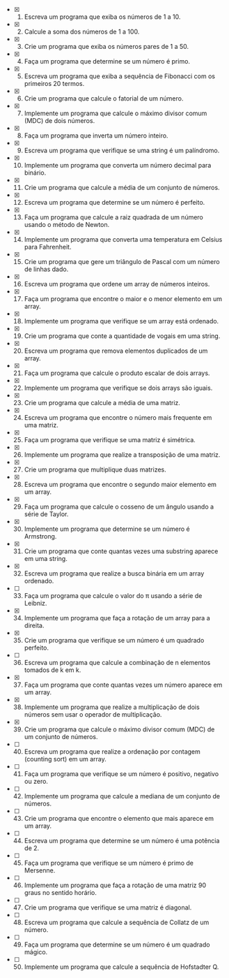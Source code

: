 - [x] 1. Escreva um programa que exiba os números de 1 a 10.

- [x] 2. Calcule a soma dos números de 1 a 100.

- [x] 3. Crie um programa que exiba os números pares de 1 a 50.

- [x] 4. Faça um programa que determine se um número é primo.

- [x] 5. Escreva um programa que exiba a sequência de Fibonacci com os primeiros 20 termos.

- [x] 6. Crie um programa que calcule o fatorial de um número.

- [x] 7. Implemente um programa que calcule o máximo divisor comum (MDC) de dois números.

- [x] 8. Faça um programa que inverta um número inteiro.

- [x] 9. Escreva um programa que verifique se uma string é um palíndromo.

- [x] 10. Implemente um programa que converta um número decimal para binário.

- [x] 11. Crie um programa que calcule a média de um conjunto de números.

- [x] 12. Escreva um programa que determine se um número é perfeito.

- [x] 13. Faça um programa que calcule a raiz quadrada de um número usando o método de Newton.

- [x] 14. Implemente um programa que converta uma temperatura em Celsius para Fahrenheit.

- [x] 15. Crie um programa que gere um triângulo de Pascal com um número de linhas dado.

- [x] 16. Escreva um programa que ordene um array de números inteiros.

- [x] 17. Faça um programa que encontre o maior e o menor elemento em um array.

- [x] 18. Implemente um programa que verifique se um array está ordenado.

- [x] 19. Crie um programa que conte a quantidade de vogais em uma string.

- [x] 20. Escreva um programa que remova elementos duplicados de um array.

- [x] 21. Faça um programa que calcule o produto escalar de dois arrays.

- [x] 22. Implemente um programa que verifique se dois arrays são iguais.

- [x] 23. Crie um programa que calcule a média de uma matriz.

- [x] 24. Escreva um programa que encontre o número mais frequente em uma matriz.

- [x] 25. Faça um programa que verifique se uma matriz é simétrica.

- [x] 26. Implemente um programa que realize a transposição de uma matriz.

- [x] 27. Crie um programa que multiplique duas matrizes.

- [x] 28. Escreva um programa que encontre o segundo maior elemento em um array.

- [x] 29. Faça um programa que calcule o cosseno de um ângulo usando a série de Taylor.

- [x] 30. Implemente um programa que determine se um número é Armstrong.

- [x] 31. Crie um programa que conte quantas vezes uma substring aparece em uma string.

- [x] 32. Escreva um programa que realize a busca binária em um array ordenado.

- [ ] 33. Faça um programa que calcule o valor do π usando a série de Leibniz.

- [x] 34. Implemente um programa que faça a rotação de um array para a direita.

- [x] 35. Crie um programa que verifique se um número é um quadrado perfeito.

- [ ] 36. Escreva um programa que calcule a combinação de n elementos tomados de k em k.

- [x] 37. Faça um programa que conte quantas vezes um número aparece em um array.

- [x] 38. Implemente um programa que realize a multiplicação de dois números sem usar o operador de multiplicação.

- [x] 39. Crie um programa que calcule o máximo divisor comum (MDC) de um conjunto de números.

- [ ] 40. Escreva um programa que realize a ordenação por contagem (counting sort) em um array.

- [ ] 41. Faça um programa que verifique se um número é positivo, negativo ou zero.

- [ ] 42. Implemente um programa que calcule a mediana de um conjunto de números.

- [ ] 43. Crie um programa que encontre o elemento que mais aparece em um array.

- [ ] 44. Escreva um programa que determine se um número é uma potência de 2.

- [ ] 45. Faça um programa que verifique se um número é primo de Mersenne.

- [ ] 46. Implemente um programa que faça a rotação de uma matriz 90 graus no sentido horário.

- [ ] 47. Crie um programa que verifique se uma matriz é diagonal.

- [ ] 48. Escreva um programa que calcule a sequência de Collatz de um número.

- [ ] 49. Faça um programa que determine se um número é um quadrado mágico.

- [ ] 50. Implemente um programa que calcule a sequência de Hofstadter Q.